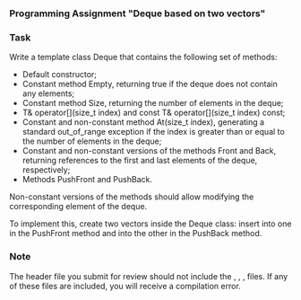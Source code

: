 ### Programming Assignment "Deque based on two vectors"

### Task
Write a template class Deque that contains the following set of methods:

- Default constructor;
- Constant method Empty, returning true if the deque does not contain any elements;
- Constant method Size, returning the number of elements in the deque;
- T& operator[](size_t index) and const T& operator[](size_t index) const;
- Constant and non-constant method At(size_t index), generating a standard out_of_range exception if the index is greater than or equal to the number of elements in the deque;
- Constant and non-constant versions of the methods Front and Back, returning references to the first and last elements of the deque, respectively;
- Methods PushFront and PushBack.

Non-constant versions of the methods should allow modifying the corresponding element of the deque.

To implement this, create two vectors inside the Deque class: insert into one in the PushFront method and into the other in the PushBack method.

### Note
The header file you submit for review should not include the <list>, <deque>, <set>, <map> files. If any of these files are included, you will receive a compilation error.